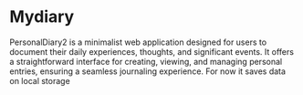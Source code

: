 # Mydiary
PersonalDiary2 is a minimalist web application designed for users to document their daily experiences, thoughts, and significant events. It offers a straightforward interface for creating, viewing, and managing personal entries, ensuring a seamless journaling experience. For now it saves data on local storage 
